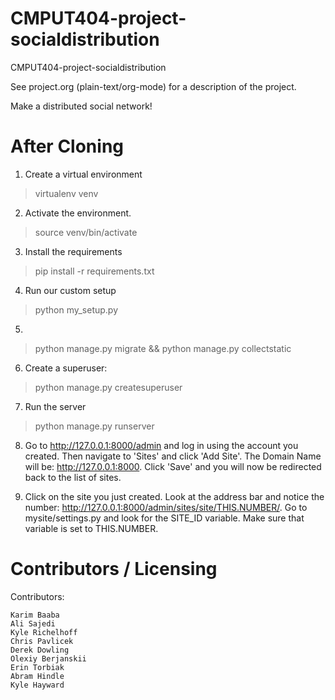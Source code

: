 CMPUT404-project-socialdistribution
===================================


CMPUT404-project-socialdistribution

See project.org (plain-text/org-mode) for a description of the project.

Make a distributed social network!

After Cloning
===================================

1) Create a virtual environment   
>virtualenv venv 

2) Activate the environment.    
>source venv/bin/activate 

3) Install the requirements   
>pip install -r requirements.txt

4) Run our custom setup   
>python my_setup.py

5)   
>python manage.py migrate && python manage.py collectstatic

6) Create a superuser:    
>python manage.py createsuperuser    

7) Run the server    
>python manage.py runserver    

8) Go to http://127.0.0.1:8000/admin and log in using the account you created. Then navigate to 'Sites' and click 'Add Site'. The Domain Name will be: http://127.0.0.1:8000. Click 'Save' and you will now be redirected back to the list of sites.     

9) Click on the site you just created. Look at the address bar and notice the number: http://127.0.0.1:8000/admin/sites/site/THIS.NUMBER/. Go to mysite/settings.py and look for the SITE_ID variable. Make sure that variable is set to THIS.NUMBER. 


Contributors / Licensing
========================

Contributors:

    Karim Baaba
    Ali Sajedi
    Kyle Richelhoff
    Chris Pavlicek
    Derek Dowling
    Olexiy Berjanskii
    Erin Torbiak
    Abram Hindle
    Kyle Hayward

